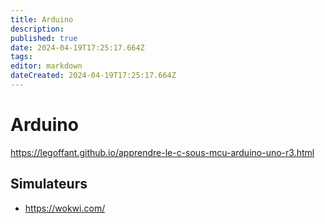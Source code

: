 ```yaml
---
title: Arduino
description: 
published: true
date: 2024-04-19T17:25:17.664Z
tags: 
editor: markdown
dateCreated: 2024-04-19T17:25:17.664Z
---
```


# Arduino

<https://legoffant.github.io/apprendre-le-c-sous-mcu-arduino-uno-r3.html>

## Simulateurs

- <https://wokwi.com/>